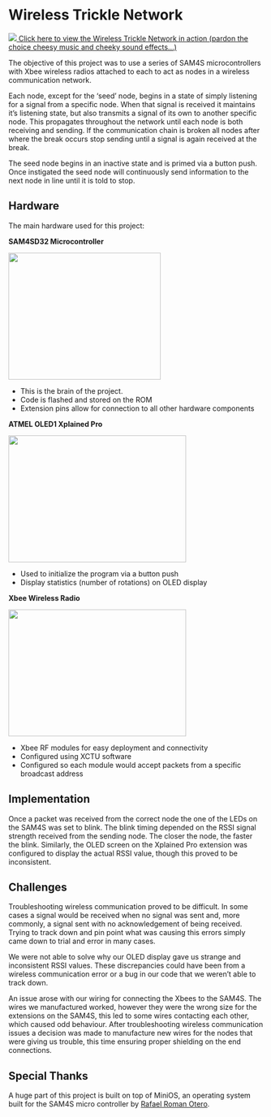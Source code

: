 # Wireless Trickle Network
<a href="https://www.youtube.com/watch?v=FVWkvPiDZ3Y&feature=youtu.be" target="_blank">
  <img src="http://img.youtube.com/vi/YOUTUBE_VIDEO_ID_HERE/0.jpg">
  Click here to view the Wireless Trickle Network in action (pardon the choice cheesy music and cheeky sound effects...)
</a>

The objective of this project was to use a series of SAM4S microcontrollers with Xbee wireless radios attached to each to act as nodes in a wireless communication network.

Each node, except for the ‘seed’ node, begins in a state of simply listening for a signal from a specific node. When that signal is received it maintains it’s listening state, but also transmits a signal of its own to another specific node. This propagates throughout the network until each node is both receiving and sending. If the communication chain is broken all nodes after where the break occurs stop sending until a signal is again received at the break.

The seed node begins in an inactive state and is primed via a button push. Once instigated the seed node will continuously send information to the next node in line until it is told to stop.

## Hardware

The main hardware used for this project:

**SAM4SD32 Microcontroller**

<img src="https://mdrakos.github.io/images/sam4s.png" width="300" height="250">

* This is the brain of the project.
* Code is flashed and stored on the ROM
* Extension pins allow for connection to all other hardware components

**ATMEL OLED1 Xplained Pro**

<img src="https://mdrakos.github.io/images/oled.png" width="350" height="250">

* Used to initialize the program via a button push
* Display statistics (number of rotations) on OLED display

**Xbee Wireless Radio**

<img src="https://mdrakos.github.io/images/xbee-ant.png" width="350" height="250">

* Xbee RF modules for easy deployment and connectivity
* Configured using XCTU software
* Configured so each module would accept packets from a specific broadcast address


## Implementation
Once a packet was received from the correct node the one of the LEDs on the SAM4S was set to blink. The blink timing depended on the RSSI signal strength received from the sending node. The closer the node, the faster the blink. Similarly, the OLED screen on the Xplained Pro extension was configured to display the actual RSSI value, though this proved to be inconsistent.

## Challenges
Troubleshooting wireless communication proved to be difficult. In some cases a signal would be received when no signal was sent and, more commonly, a signal sent with no acknowledgement of being received. Trying to track down and pin point what was causing this errors simply came down to trial and error in many cases.

We were not able to solve why our OLED display gave us strange and inconsistent RSSI values. These discrepancies could have been from a wireless communication error or a bug in our code that we weren’t able to track down.

An issue arose with our wiring for connecting the Xbees to the SAM4S. The wires we manufactured worked, however they were the wrong size for the extensions on the SAM4S, this led to some wires contacting each other, which caused odd behaviour. After troubleshooting wireless communication issues a decision was made to manufacture new wires for the nodes that were giving us trouble, this time ensuring proper shielding on the end connections.

## Special Thanks
A huge part of this project is built on top of MiniOS, an operating system built for the SAM4S micro controller by [Rafael Roman Otero](http://embedntks.com/author/romanot/).
